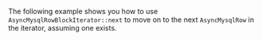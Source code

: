 The following example shows you how to use `AsyncMysqlRowBlockIterator::next` to move on to the next `AsyncMysqlRow` in the iterator, assuming one exists.

